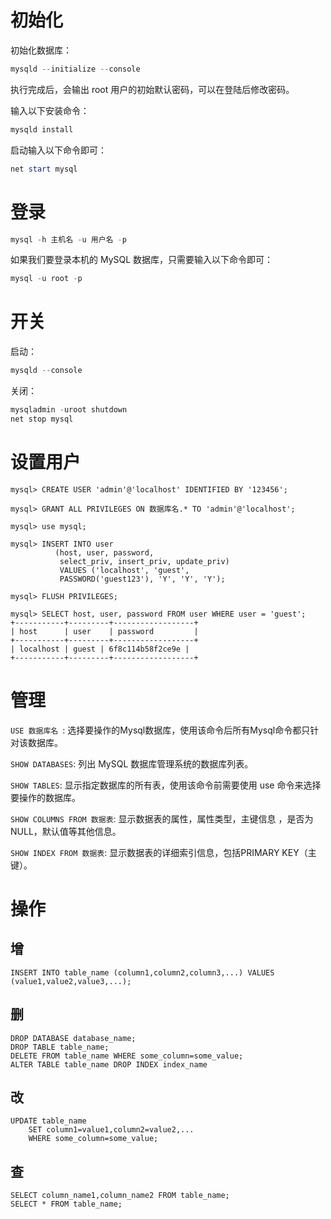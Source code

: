 # 初始化

初始化数据库：

```powershell
mysqld --initialize --console
```

执行完成后，会输出 root 用户的初始默认密码，可以在登陆后修改密码。

输入以下安装命令：

```powershell
mysqld install
```

启动输入以下命令即可：

```powershell
net start mysql
```

# 登录

```powershell
mysql -h 主机名 -u 用户名 -p
```

如果我们要登录本机的 MySQL 数据库，只需要输入以下命令即可：

```powershell
mysql -u root -p
```

# 开关

启动：

```powershell
mysqld --console
```

关闭：

```powershell
mysqladmin -uroot shutdown
net stop mysql
```

# 设置用户

```mysql
mysql> CREATE USER 'admin'@'localhost' IDENTIFIED BY '123456';

mysql> GRANT ALL PRIVILEGES ON 数据库名.* TO 'admin'@'localhost';

mysql> use mysql;

mysql> INSERT INTO user 
          (host, user, password, 
           select_priv, insert_priv, update_priv) 
           VALUES ('localhost', 'guest', 
           PASSWORD('guest123'), 'Y', 'Y', 'Y');

mysql> FLUSH PRIVILEGES;

mysql> SELECT host, user, password FROM user WHERE user = 'guest';
+-----------+---------+------------------+
| host      | user    | password         |
+-----------+---------+------------------+
| localhost | guest | 6f8c114b58f2ce9e |
+-----------+---------+------------------+
```

# 管理

`USE 数据库名 `:
选择要操作的Mysql数据库，使用该命令后所有Mysql命令都只针对该数据库。

`SHOW DATABASES`: 
列出 MySQL 数据库管理系统的数据库列表。

`SHOW TABLES`:
显示指定数据库的所有表，使用该命令前需要使用 use 命令来选择要操作的数据库。

`SHOW COLUMNS FROM 数据表`:
显示数据表的属性，属性类型，主键信息 ，是否为 NULL，默认值等其他信息。

`SHOW INDEX FROM 数据表`:
显示数据表的详细索引信息，包括PRIMARY KEY（主键）。

# 操作

## 增

```mysql
INSERT INTO table_name (column1,column2,column3,...) VALUES (value1,value2,value3,...);
```

## 删

```mysql
DROP DATABASE database_name;
DROP TABLE table_name;
DELETE FROM table_name WHERE some_column=some_value;
ALTER TABLE table_name DROP INDEX index_name
```

## 改

```mysql
UPDATE table_name
    SET column1=value1,column2=value2,...
    WHERE some_column=some_value;
```

## 查

```mysql
SELECT column_name1,column_name2 FROM table_name;
SELECT * FROM table_name;
```

